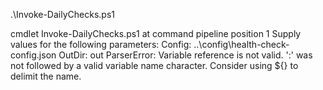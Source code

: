  .\Invoke-DailyChecks.ps1

cmdlet Invoke-DailyChecks.ps1 at command pipeline position 1
Supply values for the following parameters:
Config: ..\config\health-check-config.json
OutDir: out
ParserError: Variable reference is not valid. ':' was not followed by a valid variable name character. Consider using ${} to delimit
the name.
